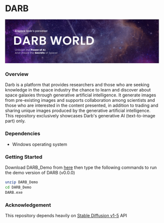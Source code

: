 # DARB

<p align="center">
  <img src="https://github.com/Shahad24/DARB/blob/main/imgs/1.png"/>
</p>

### Overview 
Darb is a platform that provides researchers and those who are seeking knowledge in the space industry the chance to learn and discover about space galaxies through generative artificial intelligence. It generate images from pre-existing images and supports collaboration among scientists and those who are interested in the content presented, in addition to trading and sharing unique images produced by the generative artificial intelligence. This repository exclusively showcases Darb's generative AI (text-to-image part) only.

### Dependencies
- Windows operating system

### Getting Started 
Download DARB_Demo from [here](https://1drv.ms/u/s!Am8kjUQzMXUggTdQZ9a_fIpWJG_Y?e=QrJJsE) then type the following commands to run the demo version of DARB (v0.0.0)
```bash
unzip DARB_Demo
cd DARB_Demo
DARB.exe
  ```   

### Acknowledgement
This repository depends heavily on [Stable Diffusion v1-5](https://huggingface.co/runwayml/stable-diffusion-v1-5) API
